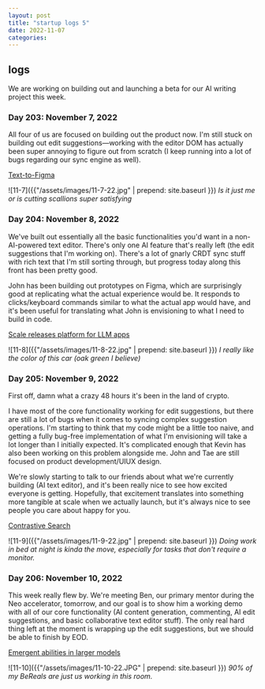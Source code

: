 ```yaml
---
layout: post
title: "startup logs 5"
date: 2022-11-07
categories:
---
```

## logs
We are working on building out and launching a beta for our AI writing project this week.

### Day 203: November 7, 2022
All four of us are focused on building out the product now. I'm still stuck on building out edit suggestions—working with the editor DOM has actually been super annoying to figure out from scratch (I keep running into a lot of bugs regarding our sync engine as well).

[Text-to-Figma](https://twitter.com/mathemagic1an/status/1589657222094934016?s=20&t=Jy1u3bfxLaPE35NxwHMgrA)

![11-7]({{"/assets/images/11-7-22.jpg" | prepend: site.baseurl }})
*Is it just me or is cutting scallions super satisfying*

### Day 204: November 8, 2022
We've built out essentially all the basic functionalities you'd want in a non-AI-powered text editor. There's only one AI feature that's really left (the edit suggestions that I'm working on). There's a lot of gnarly CRDT sync stuff with rich text that I'm still sorting through, but progress today along this front has been pretty good.

John has been building out prototypes on Figma, which are surprisingly good at replicating what the actual experience would be. It responds to clicks/keyboard commands similar to what the actual app would have, and it's been useful for translating what John is envisioning to what I need to build in code.

[Scale releases platform for LLM apps](https://twitter.com/alexandr_wang/status/1590081944603484160?s=20&t=q51RCgzOUYgSe-fMmEe2JA)

![11-8]({{"/assets/images/11-8-22.jpg" | prepend: site.baseurl }})
*I really like the color of this car (oak green I believe)*

### Day 205: November 9, 2022

First off, damn what a crazy 48 hours it's been in the land of crypto.

I have most of the core functionality working for edit suggestions, but there are still a lot of bugs when it comes to syncing complex suggestion operations. I'm starting to think that my code might be a little too naive, and getting a fully bug-free implementation of what I'm envisioning will take a lot longer than I initially expected. It's complicated enough that Kevin has also been working on this problem alongside me. John and Tae are still focused on product development/UIUX design.

We're slowly starting to talk to our friends about what we're currently building (AI text editor), and it's been really nice to see how excited everyone is getting. Hopefully, that excitement translates into something more tangible at scale when we actually launch, but it's always nice to see people you care about happy for you.

[Contrastive Search](https://twitter.com/joao_gante/status/1590293010385760256?s=20&t=LCiCvBZkPN2KqGdDvZJkMQ)

![11-9]({{"/assets/images/11-9-22.jpg" | prepend: site.baseurl }})
*Doing work in bed at night is kinda the move, especially for tasks that don't require a monitor.*

### Day 206: November 10, 2022
This week really flew by. We're meeting Ben, our primary mentor during the Neo accelerator, tomorrow, and our goal is to show him a working demo with all of our core functionality (AI content generation, commenting, AI edit suggestions, and basic collaborative text editor stuff). The only real hard thing left at the moment is wrapping up the edit suggestions, but we should be able to finish by EOD.

[Emergent abilities in larger models](https://ai.googleblog.com/2022/11/characterizing-emergent-phenomena-in.html)

![11-10]({{"/assets/images/11-10-22.JPG" | prepend: site.baseurl }})
*90% of my BeReals are just us working in this room.*